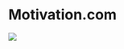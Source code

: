 # Motivation.com
<img src="https://readme-typing-svg.demolab.com?font=Fira+Code&size=50&duration=1500&pause=2000&color=20F77B&width=1000&height=100&lines=WrongThinkingIsOnlyProblemInLife;RightThinkingIsOnlySolutionToAllOurProblems;SelflessnessIsTheOnlyWayToProgressAndProsperity;EveryActCanBeAnActOfPrayer;ConectToHigerConciousnessDaily;LiveWhatYouLearn;NeverGiveUpOnYourself;ValueYourBlessings;SeeDivinityAllAround;AbsorbYourMindIntoHigher;DetachFromMayaAndAttachToDivine;GiveProsperityToDivinity;BeingGoodIsAnRewardInItself">
